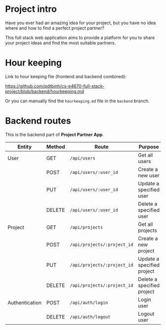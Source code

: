 # Project intro

Have you ever had an amazing idea for your project, but you have no idea where and how to find a perfect project partner? 

This full stack web application aims to provide a platform for you to share your project ideas and find the most suitable partners.

# Hour keeping

Link to hour keeping file (frontend and backend combined):

https://github.com/pdtbinh/cs-e4670-full-stack-project/blob/backend/hourkeeping.md

Or you can manually find the `hourkeeping.md` file in the `backend` branch.

# Backend routes

This is the backend part of <b>Project Partner App</b>.

|Entity|Method|Route|Purpose|
|-|-|-|-|
|User|GET|`/api/users`|Get all users|
||POST|`/api/users/:user_id`|Create a new user|
||PUT|`/api/users/:user_id`|Update a specified user|
||DELETE|`/api/users/:user_id`|Delete a specified user|
|Project|GET|`/api/projects`|Get all projects|
||POST|`/api/projects/:project_id`|Create a new project|
||PUT|`/api/projects/:project_id`|Update a specified project|
||DELETE|`/api/projects/:project_id`|Delete a specified project|
|Authentication|POST|`/api/auth/login`|Login user|
||DELETE|`/api/auth/logout`|Logout user|